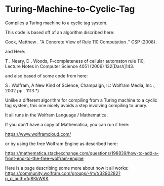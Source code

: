 # Turing-Machine-to-Cyclic-Tag
Compiles a Turing machine to a cyclic tag system.

This code is based off of an algorithm discribed here:

Cook, Matthew . "A Concrete View of Rule 110 Computation ." CSP (2008) . 

and Here: 

T . Neary, D . Woods, P-completeness of cellular automaton rule 110, Lecture Notes in Computer Science 4051
	(2006) 132\[Dash]143.
  
and also based of some code from here:

S . Wolfram, A  New  Kind  of  Science, Champaign, IL: Wolfram Media, Inc ., 2002 pp . 1113.*)

Unlike a different algorithm for compiling from a Turing machine to a cyclic tag system, this one nicely avoids a step involving compiling to unary.

It all runs in the Wolfram Language / Mathematica.

If you don't have a copy of Mathematica, you can run it here:

https://www.wolframcloud.com/

or by using the free Wolfram Engine as described here:

https://mathematica.stackexchange.com/questions/198839/how-to-add-a-front-end-to-the-free-wolfram-engine

Here is a page describing some more about how it all works: https://community.wolfram.com/groups/-/m/t/3290282?p_p_auth=fq8KkWKK
